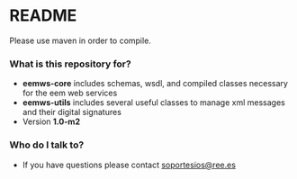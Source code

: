 # README #

Please use maven in order to compile.

### What is this repository for? ###

* **eemws-core** includes schemas, wsdl, and compiled classes necessary for the eem web services
* **eemws-utils** includes several useful classes to manage xml messages and their digital signatures
* Version **1.0-m2**

### Who do I talk to? ###

* If you have questions please contact soportesios@ree.es